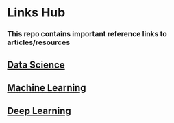 # Links Hub
### This repo contains important reference links to articles/resources

## [Data Science](/fathah/links-hub/blob/main/DataScience.md)
## [Machine Learning](/fathah/links-hub/blob/main/MachineLearning.md)
## [Deep Learning](/fathah/links-hub/blob/main/DeepLearning.md)
